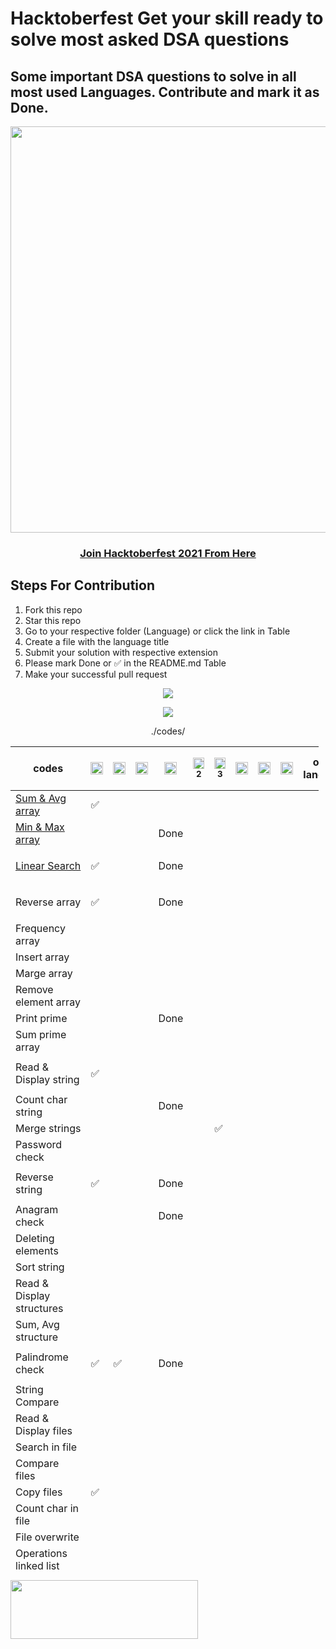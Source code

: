 # Hacktoberfest Get your skill ready to solve most asked DSA questions

## Some important DSA questions to solve in all most used Languages. Contribute and mark it as Done.

<p align="center"><img width="650"  src="https://codothon.com/wp-content/uploads/2022/10/Hacktoberfest-Time-to-Hack-Codothon.jpg"></p>

<h3 align="center">
    <a href="https://hacktoberfest.com/">
        Join Hacktoberfest 2021 From Here 
    </a>
</h3>

<h2 dir="auto">Steps For Contribution</h2>
<ol>
 	<li>Fork this repo</li>
 	<li>Star this repo</li>
 	<li>Go to your respective folder (Language) or click the link in Table</li>
 	<li>Create a file with the language title</li>
 	<li>Submit your solution with respective extension</li>
  <li>Please mark Done or ✅ in the README.md Table</li>
 	<li>Make your successful pull request</li>
</ol>
<p align="center"><img src="https://user-images.githubusercontent.com/72184293/193462051-2ad7f0f5-74a4-4750-b2c8-efd843764f86.png"></p>
<p align="center"><img src="https://user-images.githubusercontent.com/72184293/193463115-48e05a71-89dd-4c2f-a341-8768278a2866.png"></p>

<div align="center">

./codes/

</div>
<table class="table table-bordered table-striped" style="width: 97.8485%; height: 1318px;">
<thead class="thead-dark">
<tr style="height: 70px;">
<th style="width: 28.5714%; height: 70px;" scope="col">codes</th>
<th class="text-center" style="width: 4.43349%; height: 70px;" scope="col"><img src="https://cdn.jsdelivr.net/npm/programming-languages-logos/src/c/c.png" height="20" /></th>
<th class="text-center" style="width: 6.07553%; height: 70px;" scope="col"><img src="https://cdn.jsdelivr.net/npm/programming-languages-logos/src/cpp/cpp.png" height="20" /></th>
<th class="text-center" style="width: 6.07553%; height: 70px;" scope="col"><img src="https://cdn.jsdelivr.net/npm/programming-languages-logos/src/csharp/csharp.png" height="20" /></th>
<th class="text-center" style="width: 6.07553%; height: 70px;" scope="col"><img src="https://cdn.jsdelivr.net/npm/programming-languages-logos/src/java/java.png" height="20" /></th>
<th class="text-center" style="width: 6.56814%; height: 70px;" scope="col"><img src="https://cdn.jsdelivr.net/npm/programming-languages-logos/src/python/python.png" height="18" />
<sub>2</sub></th>
<th class="text-center" style="width: 6.56814%; height: 70px;" scope="col"><img src="https://cdn.jsdelivr.net/npm/programming-languages-logos/src/python/python.png" height="18" />
<sub>3</sub></th>
<th class="text-center" style="width: 6.07553%; height: 70px;" scope="col"><img src="https://cdn.jsdelivr.net/npm/programming-languages-logos/src/go/go.png" height="20" /></th>
<th class="text-center" style="width: 6.07553%; height: 70px;" scope="col"><img src="https://cdn.jsdelivr.net/npm/programming-languages-logos/src/javascript/javascript.png" height="20" /></th>
<th class="text-center" style="width: 6.07553%; height: 70px;" scope="col"><img src="https://cdn.jsdelivr.net/npm/programming-languages-logos/src/typescript/typescript.png" height="20" /></th>
<th class="text-center" style="width: 13.3005%; height: 70px;" scope="col">other language</th>
</tr>
</thead>
<tbody>
<tr style="height: 24px;">
<td style="width: 28.5714%; height: 24px;"><a href="./Sum &amp; Avg">Sum &amp; Avg array</a></td>
<td class="text-center" style="width: 4.43349%; height: 24px;">✅</td>
<td class="text-center" style="width: 6.07553%; height: 24px;"></td>
<td class="text-center" style="width: 6.07553%; height: 24px;"></td>
<td class="text-center" style="width: 6.07553%; height: 24px;"></td>
<td class="text-center" style="width: 6.56814%; height: 24px;"></td>
<td class="text-center" style="width: 6.56814%; height: 24px;"></td>
<td class="text-center" style="width: 6.07553%; height: 24px;"></td>
<td class="text-center" style="width: 6.07553%; height: 24px;"></td>
<td class="text-center" style="width: 6.07553%; height: 24px;"></td>
<td class="text-center" style="width: 13.3005%; height: 24px;"></td>
</tr>
<tr style="height: 24px;">
<td style="width: 28.5714%; height: 24px;"><a href="./Min &amp; Max">Min &amp; Max array</a></td>
<td class="text-center" style="width: 4.43349%; height: 24px;"></td>
<td class="text-center" style="width: 6.07553%; height: 24px;"></td>
<td class="text-center" style="width: 6.07553%; height: 24px;"></td>
<td class="text-center" style="width: 6.07553%; height: 24px;">Done</td>
<td class="text-center" style="width: 6.56814%; height: 24px;"></td>
<td class="text-center" style="width: 6.56814%; height: 24px;"></td>
<td class="text-center" style="width: 6.07553%; height: 24px;"></td>
<td class="text-center" style="width: 6.07553%; height: 24px;"></td>
<td class="text-center" style="width: 6.07553%; height: 24px;"></td>
<td class="text-center" style="width: 13.3005%; height: 24px;"></td>
</tr>
<tr style="height: 24px;">
<td style="width: 28.5714%; height: 24px;"><a href="./Linear Search">Linear Search</a></td>
<td class="text-center" style="width: 4.43349%; height: 24px;"><p>✅</p></td>
<td class="text-center" style="width: 6.07553%; height: 24px;"></td>
<td class="text-center" style="width: 6.07553%; height: 24px;"></td>
<td class="text-center" style="width: 6.07553%; height: 24px;">Done</td>
<td class="text-center" style="width: 6.56814%; height: 24px;"></td>
<td class="text-center" style="width: 6.56814%; height: 24px;"></td>
<td class="text-center" style="width: 6.07553%; height: 24px;"></td>
<td class="text-center" style="width: 6.07553%; height: 24px;"></td>
<td class="text-center" style="width: 6.07553%; height: 24px;"></td>
<td class="text-center" style="width: 13.3005%; height: 24px;"></td>
</tr>
<tr style="height: 24px;">
<td style="width: 28.5714%; height: 24px;">Reverse array</td>
<td class="text-center" style="width: 4.43349%; height: 24px;"><p>✅</p></td>
<td class="text-center" style="width: 6.07553%; height: 24px;"></td>
<td class="text-center" style="width: 6.07553%; height: 24px;"></td>
<td class="text-center" style="width: 6.07553%; height: 24px;">Done</td>
<td class="text-center" style="width: 6.56814%; height: 24px;"></td>
<td class="text-center" style="width: 6.56814%; height: 24px;"></td>
<td class="text-center" style="width: 6.07553%; height: 24px;"></td>
<td class="text-center" style="width: 6.07553%; height: 24px;"></td>
<td class="text-center" style="width: 6.07553%; height: 24px;"></td>
<td class="text-center" style="width: 13.3005%; height: 24px;"></td>
</tr>
<tr style="height: 24px;">
<td style="width: 28.5714%; height: 24px;">Frequency array</td>
<td class="text-center" style="width: 4.43349%; height: 24px;"></td>
<td class="text-center" style="width: 6.07553%; height: 24px;"></td>
<td class="text-center" style="width: 6.07553%; height: 24px;"></td>
<td class="text-center" style="width: 6.07553%; height: 24px;"></td>
<td class="text-center" style="width: 6.56814%; height: 24px;"></td>
<td class="text-center" style="width: 6.56814%; height: 24px;"></td>
<td class="text-center" style="width: 6.07553%; height: 24px;"></td>
<td class="text-center" style="width: 6.07553%; height: 24px;"></td>
<td class="text-center" style="width: 6.07553%; height: 24px;"></td>
<td class="text-center" style="width: 13.3005%; height: 24px;"></td>
</tr>
<tr style="height: 24px;">
<td style="width: 28.5714%; height: 24px;">Insert array</td>
<td class="text-center" style="width: 4.43349%; height: 24px;"></td>
<td class="text-center" style="width: 6.07553%; height: 24px;"></td>
<td class="text-center" style="width: 6.07553%; height: 24px;"></td>
<td class="text-center" style="width: 6.07553%; height: 24px;"></td>
<td class="text-center" style="width: 6.56814%; height: 24px;"></td>
<td class="text-center" style="width: 6.56814%; height: 24px;"></td>
<td class="text-center" style="width: 6.07553%; height: 24px;"></td>
<td class="text-center" style="width: 6.07553%; height: 24px;"></td>
<td class="text-center" style="width: 6.07553%; height: 24px;"></td>
<td class="text-center" style="width: 13.3005%; height: 24px;"></td>
</tr>
<tr style="height: 24px;">
<td style="width: 28.5714%; height: 24px;">Marge array</td>
<td class="text-center" style="width: 4.43349%; height: 24px;"></td>
<td class="text-center" style="width: 6.07553%; height: 24px;"></td>
<td class="text-center" style="width: 6.07553%; height: 24px;"></td>
<td class="text-center" style="width: 6.07553%; height: 24px;"></td>
<td class="text-center" style="width: 6.56814%; height: 24px;"></td>
<td class="text-center" style="width: 6.56814%; height: 24px;"></td>
<td class="text-center" style="width: 6.07553%; height: 24px;"></td>
<td class="text-center" style="width: 6.07553%; height: 24px;"></td>
<td class="text-center" style="width: 6.07553%; height: 24px;"></td>
<td class="text-center" style="width: 13.3005%; height: 24px;"></td>
</tr>
<tr style="height: 24px;">
<td style="width: 28.5714%; height: 24px;">Remove element array</td>
<td class="text-center" style="width: 4.43349%; height: 24px;"></td>
<td class="text-center" style="width: 6.07553%; height: 24px;"></td>
<td class="text-center" style="width: 6.07553%; height: 24px;"></td>
<td class="text-center" style="width: 6.07553%; height: 24px;"></td>
<td class="text-center" style="width: 6.56814%; height: 24px;"></td>
<td class="text-center" style="width: 6.56814%; height: 24px;"></td>
<td class="text-center" style="width: 6.07553%; height: 24px;"></td>
<td class="text-center" style="width: 6.07553%; height: 24px;"></td>
<td class="text-center" style="width: 6.07553%; height: 24px;"></td>
<td class="text-center" style="width: 13.3005%; height: 24px;"></td>
</tr>
<tr style="height: 24px;">
<td style="width: 28.5714%; height: 24px;">Print prime</td>
<td class="text-center" style="width: 4.43349%; height: 24px;"></td>
<td class="text-center" style="width: 6.07553%; height: 24px;"></td>
<td class="text-center" style="width: 6.07553%; height: 24px;"></td>
<td class="text-center" style="width: 6.07553%; height: 24px;">Done</td>
<td class="text-center" style="width: 6.56814%; height: 24px;"></td>
<td class="text-center" style="width: 6.56814%; height: 24px;"></td>
<td class="text-center" style="width: 6.07553%; height: 24px;"></td>
<td class="text-center" style="width: 6.07553%; height: 24px;"></td>
<td class="text-center" style="width: 6.07553%; height: 24px;"></td>
<td class="text-center" style="width: 13.3005%; height: 24px;"></td>
</tr>
<tr style="height: 24px;">
<td style="width: 28.5714%; height: 24px;">Sum prime array</td>
<td class="text-center" style="width: 4.43349%; height: 24px;"></td>
<td class="text-center" style="width: 6.07553%; height: 24px;"></td>
<td class="text-center" style="width: 6.07553%; height: 24px;"></td>
<td class="text-center" style="width: 6.07553%; height: 24px;"></td>
<td class="text-center" style="width: 6.56814%; height: 24px;"></td>
<td class="text-center" style="width: 6.56814%; height: 24px;"></td>
<td class="text-center" style="width: 6.07553%; height: 24px;"></td>
<td class="text-center" style="width: 6.07553%; height: 24px;"></td>
<td class="text-center" style="width: 6.07553%; height: 24px;"></td>
<td class="text-center" style="width: 13.3005%; height: 24px;"></td>
</tr>
<tr style="height: 24px;">
<td style="width: 28.5714%; height: 24px;">Read &amp; Display string</td>
<td class="text-center" style="width: 4.43349%; height: 24px;"><p>✅</p></td>
<td class="text-center" style="width: 6.07553%; height: 24px;"></td>
<td class="text-center" style="width: 6.07553%; height: 24px;"></td>
<td class="text-center" style="width: 6.07553%; height: 24px;"></td>
<td class="text-center" style="width: 6.56814%; height: 24px;"></td>
<td class="text-center" style="width: 6.56814%; height: 24px;"></td>
<td class="text-center" style="width: 6.07553%; height: 24px;"></td>
<td class="text-center" style="width: 6.07553%; height: 24px;"></td>
<td class="text-center" style="width: 6.07553%; height: 24px;"></td>
<td class="text-center" style="width: 13.3005%; height: 24px;"></td>
</tr>
<tr style="height: 24px;">
<td style="width: 28.5714%; height: 24px;">Count char string</td>
<td class="text-center" style="width: 4.43349%; height: 24px;"></td>
<td class="text-center" style="width: 6.07553%; height: 24px;"></td>
<td class="text-center" style="width: 6.07553%; height: 24px;"></td>
<td class="text-center" style="width: 6.07553%; height: 24px;">Done</td>
<td class="text-center" style="width: 6.56814%; height: 24px;"></td>
<td class="text-center" style="width: 6.56814%; height: 24px;"></td>
<td class="text-center" style="width: 6.07553%; height: 24px;"></td>
<td class="text-center" style="width: 6.07553%; height: 24px;"></td>
<td class="text-center" style="width: 6.07553%; height: 24px;"></td>
<td class="text-center" style="width: 13.3005%; height: 24px;"></td>
</tr>
<tr style="height: 24px;">
<td style="width: 28.5714%; height: 24px;">Merge strings</td>
<td class="text-center" style="width: 4.43349%; height: 24px;"></td>
<td class="text-center" style="width: 6.07553%; height: 24px;"></td>
<td class="text-center" style="width: 6.07553%; height: 24px;"></td>
<td class="text-center" style="width: 6.07553%; height: 24px;"></td>
<td class="text-center" style="width: 6.56814%; height: 24px;"></td>
<td class="text-center" style="width: 6.56814%; height: 24px;">✅</td>
<td class="text-center" style="width: 6.07553%; height: 24px;"></td>
<td class="text-center" style="width: 6.07553%; height: 24px;"></td>
<td class="text-center" style="width: 6.07553%; height: 24px;"></td>
<td class="text-center" style="width: 13.3005%; height: 24px;"></td>
</tr>
<tr style="height: 24px;">
<td style="width: 28.5714%; height: 24px;">Password check</td>
<td class="text-center" style="width: 4.43349%; height: 24px;"></td>
<td class="text-center" style="width: 6.07553%; height: 24px;"></td>
<td class="text-center" style="width: 6.07553%; height: 24px;"></td>
<td class="text-center" style="width: 6.07553%; height: 24px;"></td>
<td class="text-center" style="width: 6.56814%; height: 24px;"></td>
<td class="text-center" style="width: 6.56814%; height: 24px;"></td>
<td class="text-center" style="width: 6.07553%; height: 24px;"></td>
<td class="text-center" style="width: 6.07553%; height: 24px;"></td>
<td class="text-center" style="width: 6.07553%; height: 24px;"></td>
<td class="text-center" style="width: 13.3005%; height: 24px;"></td>
</tr>
<tr style="height: 24px;">
<td style="width: 28.5714%; height: 24px;">Reverse string</td>
<td class="text-center" style="width: 4.43349%; height: 24px;"> <p>✅</p></td>
<td class="text-center" style="width: 6.07553%; height: 24px;"></td>
<td class="text-center" style="width: 6.07553%; height: 24px;"></td>
<td class="text-center" style="width: 6.07553%; height: 24px;">Done</td>
<td class="text-center" style="width: 6.56814%; height: 24px;"></td>
<td class="text-center" style="width: 6.56814%; height: 24px;"></td>
<td class="text-center" style="width: 6.07553%; height: 24px;"></td>
<td class="text-center" style="width: 6.07553%; height: 24px;"></td>
<td class="text-center" style="width: 6.07553%; height: 24px;"></td>
<td class="text-center" style="width: 13.3005%; height: 24px;"></td>
</tr>
<tr style="height: 24px;">
<td style="width: 28.5714%; height: 24px;">Anagram check</td>
<td class="text-center" style="width: 4.43349%; height: 24px;"></td>
<td class="text-center" style="width: 6.07553%; height: 24px;"></td>
<td class="text-center" style="width: 6.07553%; height: 24px;"></td>
<td class="text-center" style="width: 6.07553%; height: 24px;">Done</td>
<td class="text-center" style="width: 6.56814%; height: 24px;"></td>
<td class="text-center" style="width: 6.56814%; height: 24px;"></td>
<td class="text-center" style="width: 6.07553%; height: 24px;"></td>
<td class="text-center" style="width: 6.07553%; height: 24px;"></td>
<td class="text-center" style="width: 6.07553%; height: 24px;"></td>
<td class="text-center" style="width: 13.3005%; height: 24px;"></td>
</tr>
<tr style="height: 24px;">
<td style="width: 28.5714%; height: 24px;">Deleting elements</td>
<td class="text-center" style="width: 4.43349%; height: 24px;"></td>
<td class="text-center" style="width: 6.07553%; height: 24px;"></td>
<td class="text-center" style="width: 6.07553%; height: 24px;"></td>
<td class="text-center" style="width: 6.07553%; height: 24px;"></td>
<td class="text-center" style="width: 6.56814%; height: 24px;"></td>
<td class="text-center" style="width: 6.56814%; height: 24px;"></td>
<td class="text-center" style="width: 6.07553%; height: 24px;"></td>
<td class="text-center" style="width: 6.07553%; height: 24px;"></td>
<td class="text-center" style="width: 6.07553%; height: 24px;"></td>
<td class="text-center" style="width: 13.3005%; height: 24px;"></td>
</tr>
<tr style="height: 24px;">
<td style="width: 28.5714%; height: 24px;">Sort string</td>
<td class="text-center" style="width: 4.43349%; height: 24px;"></td>
<td class="text-center" style="width: 6.07553%; height: 24px;"></td>
<td class="text-center" style="width: 6.07553%; height: 24px;"></td>
<td class="text-center" style="width: 6.07553%; height: 24px;"></td>
<td class="text-center" style="width: 6.56814%; height: 24px;"></td>
<td class="text-center" style="width: 6.56814%; height: 24px;"></td>
<td class="text-center" style="width: 6.07553%; height: 24px;"></td>
<td class="text-center" style="width: 6.07553%; height: 24px;"></td>
<td class="text-center" style="width: 6.07553%; height: 24px;"></td>
<td class="text-center" style="width: 13.3005%; height: 24px;"></td>
</tr>
<tr style="height: 48px;">
<td style="width: 28.5714%; height: 48px;">Read &amp; Display structures</td>
<td class="text-center" style="width: 4.43349%; height: 48px;"></td>
<td class="text-center" style="width: 6.07553%; height: 48px;"></td>
<td class="text-center" style="width: 6.07553%; height: 48px;"></td>
<td class="text-center" style="width: 6.07553%; height: 48px;"></td>
<td class="text-center" style="width: 6.56814%; height: 48px;"></td>
<td class="text-center" style="width: 6.56814%; height: 48px;"></td>
<td class="text-center" style="width: 6.07553%; height: 48px;"></td>
<td class="text-center" style="width: 6.07553%; height: 48px;"></td>
<td class="text-center" style="width: 6.07553%; height: 48px;"></td>
<td class="text-center" style="width: 13.3005%; height: 48px;"></td>
</tr>
<tr style="height: 24px;">
<td style="width: 28.5714%; height: 24px;">Sum, Avg structure</td>
<td class="text-center" style="width: 4.43349%; height: 24px;"></td>
<td class="text-center" style="width: 6.07553%; height: 24px;"></td>
<td class="text-center" style="width: 6.07553%; height: 24px;"></td>
<td class="text-center" style="width: 6.07553%; height: 24px;"></td>
<td class="text-center" style="width: 6.56814%; height: 24px;"></td>
<td class="text-center" style="width: 6.56814%; height: 24px;"></td>
<td class="text-center" style="width: 6.07553%; height: 24px;"></td>
<td class="text-center" style="width: 6.07553%; height: 24px;"></td>
<td class="text-center" style="width: 6.07553%; height: 24px;"></td>
<td class="text-center" style="width: 13.3005%; height: 24px;"></td>
</tr>
<tr style="height: 24px;">
<td style="width: 28.5714%; height: 24px;">Palindrome check</td>
    <td class="text-center" style="width: 4.43349%; height: 24px;"><p>✅</p></td>
<td class="text-center" style="width: 6.07553%; height: 24px;"><p>✅</p></td>
<td class="text-center" style="width: 6.07553%; height: 24px;"></td>
<td class="text-center" style="width: 6.07553%; height: 24px;">Done</td>
<td class="text-center" style="width: 6.56814%; height: 24px;"></td>
<td class="text-center" style="width: 6.56814%; height: 24px;"></td>
<td class="text-center" style="width: 6.07553%; height: 24px;"></td>
<td class="text-center" style="width: 6.07553%; height: 24px;"></td>
<td class="text-center" style="width: 6.07553%; height: 24px;"></td>
<td class="text-center" style="width: 13.3005%; height: 24px;"></td>
</tr>
<tr style="height: 24px;">
<td style="width: 28.5714%; height: 24px;">String Compare</td>
<td class="text-center" style="width: 4.43349%; height: 24px;"></td>
<td class="text-center" style="width: 6.07553%; height: 24px;"></td>
<td class="text-center" style="width: 6.07553%; height: 24px;"></td>
<td class="text-center" style="width: 6.07553%; height: 24px;"></td>
<td class="text-center" style="width: 6.56814%; height: 24px;"></td>
<td class="text-center" style="width: 6.56814%; height: 24px;"></td>
<td class="text-center" style="width: 6.07553%; height: 24px;"></td>
<td class="text-center" style="width: 6.07553%; height: 24px;"></td>
<td class="text-center" style="width: 6.07553%; height: 24px;"></td>
<td class="text-center" style="width: 13.3005%; height: 24px;"></td>
</tr>
<tr style="height: 24px;">
<td style="width: 28.5714%; height: 24px;">Read &amp; Display files</td>
<td class="text-center" style="width: 4.43349%; height: 24px;"></td>
<td class="text-center" style="width: 6.07553%; height: 24px;"></td>
<td class="text-center" style="width: 6.07553%; height: 24px;"></td>
<td class="text-center" style="width: 6.07553%; height: 24px;"></td>
<td class="text-center" style="width: 6.56814%; height: 24px;"></td>
<td class="text-center" style="width: 6.56814%; height: 24px;"></td>
<td class="text-center" style="width: 6.07553%; height: 24px;"></td>
<td class="text-center" style="width: 6.07553%; height: 24px;"></td>
<td class="text-center" style="width: 6.07553%; height: 24px;"></td>
<td class="text-center" style="width: 13.3005%; height: 24px;"></td>
</tr>
<tr style="height: 24px;">
<td style="width: 28.5714%; height: 24px;">Search in file</td>
<td class="text-center" style="width: 4.43349%; height: 24px;"></td>
<td class="text-center" style="width: 6.07553%; height: 24px;"></td>
<td class="text-center" style="width: 6.07553%; height: 24px;"></td>
<td class="text-center" style="width: 6.07553%; height: 24px;"></td>
<td class="text-center" style="width: 6.56814%; height: 24px;"></td>
<td class="text-center" style="width: 6.56814%; height: 24px;"></td>
<td class="text-center" style="width: 6.07553%; height: 24px;"></td>
<td class="text-center" style="width: 6.07553%; height: 24px;"></td>
<td class="text-center" style="width: 6.07553%; height: 24px;"></td>
<td class="text-center" style="width: 13.3005%; height: 24px;"></td>
</tr>
<tr style="height: 24px;">
<td style="width: 28.5714%; height: 24px;">Compare files</td>
<td class="text-center" style="width: 4.43349%; height: 24px;"></td>
<td class="text-center" style="width: 6.07553%; height: 24px;"></td>
<td class="text-center" style="width: 6.07553%; height: 24px;"></td>
<td class="text-center" style="width: 6.07553%; height: 24px;"></td>
<td class="text-center" style="width: 6.56814%; height: 24px;"></td>
<td class="text-center" style="width: 6.56814%; height: 24px;"></td>
<td class="text-center" style="width: 6.07553%; height: 24px;"></td>
<td class="text-center" style="width: 6.07553%; height: 24px;"></td>
<td class="text-center" style="width: 6.07553%; height: 24px;"></td>
<td class="text-center" style="width: 13.3005%; height: 24px;"></td>
</tr>
<tr style="height: 24px;">
<td style="width: 28.5714%; height: 24px;">Copy files</td>
<td class="text-center" style="width: 4.43349%; height: 24px;">✅</td>
<td class="text-center" style="width: 6.07553%; height: 24px;"></td>
<td class="text-center" style="width: 6.07553%; height: 24px;"></td>
<td class="text-center" style="width: 6.07553%; height: 24px;"></td>
<td class="text-center" style="width: 6.56814%; height: 24px;"></td>
<td class="text-center" style="width: 6.56814%; height: 24px;"></td>
<td class="text-center" style="width: 6.07553%; height: 24px;"></td>
<td class="text-center" style="width: 6.07553%; height: 24px;"></td>
<td class="text-center" style="width: 6.07553%; height: 24px;"></td>
<td class="text-center" style="width: 13.3005%; height: 24px;"></td>
</tr>
<tr style="height: 24px;">
<td style="width: 28.5714%; height: 24px;">Count char in file</td>
<td class="text-center" style="width: 4.43349%; height: 24px;"></td>
<td class="text-center" style="width: 6.07553%; height: 24px;"></td>
<td class="text-center" style="width: 6.07553%; height: 24px;"></td>
<td class="text-center" style="width: 6.07553%; height: 24px;"></td>
<td class="text-center" style="width: 6.56814%; height: 24px;"></td>
<td class="text-center" style="width: 6.56814%; height: 24px;"></td>
<td class="text-center" style="width: 6.07553%; height: 24px;"></td>
<td class="text-center" style="width: 6.07553%; height: 24px;"></td>
<td class="text-center" style="width: 6.07553%; height: 24px;"></td>
<td class="text-center" style="width: 13.3005%; height: 24px;"></td>
</tr>
<tr style="height: 24px;">
<td style="width: 28.5714%; height: 24px;">File overwrite</td>
<td class="text-center" style="width: 4.43349%; height: 24px;"></td>
<td class="text-center" style="width: 6.07553%; height: 24px;"></td>
<td class="text-center" style="width: 6.07553%; height: 24px;"></td>
<td class="text-center" style="width: 6.07553%; height: 24px;"></td>
<td class="text-center" style="width: 6.56814%; height: 24px;"></td>
<td class="text-center" style="width: 6.56814%; height: 24px;"></td>
<td class="text-center" style="width: 6.07553%; height: 24px;"></td>
<td class="text-center" style="width: 6.07553%; height: 24px;"></td>
<td class="text-center" style="width: 6.07553%; height: 24px;"></td>
<td class="text-center" style="width: 13.3005%; height: 24px;"></td>
</tr>
<tr style="height: 24px;">
<td style="width: 28.5714%; height: 24px;">Operations linked list</td>
<td class="text-center" style="width: 4.43349%; height: 24px;"></td>
<td class="text-center" style="width: 6.07553%; height: 24px;"></td>
<td class="text-center" style="width: 6.07553%; height: 24px;"></td>
<td class="text-center" style="width: 6.07553%; height: 24px;"></td>
<td class="text-center" style="width: 6.56814%; height: 24px;"></td>
<td class="text-center" style="width: 6.56814%; height: 24px;"></td>
<td class="text-center" style="width: 6.07553%; height: 24px;"></td>
<td class="text-center" style="width: 6.07553%; height: 24px;"></td>
<td class="text-center" style="width: 6.07553%; height: 24px;"></td>
<td class="text-center" style="width: 13.3005%; height: 24px;"></td>
</tr>
<tr style="height: 24px;">
<td style="width: 28.5714%; height: 24px;">insert at beg, end</td>
<td class="text-center" style="width: 4.43349%; height: 24px;"></td>
<td class="text-center" style="width: 6.07553%; height: 24px;"></td>
<td class="text-center" style="width: 6.07553%; height: 24px;"></td>
<td class="text-center" style="width: 6.07553%; height: 24px;"></td>
<td class="text-center" style="width: 6.56814%; height: 24px;"></td>
<td class="text-center" style="width: 6.56814%; height: 24px;"></td>
<td class="text-center" style="width: 6.07553%; height: 24px;"></td>
<td class="text-center" style="width: 6.07553%; height: 24px;"></td>
<td class="text-center" style="width: 6.07553%; height: 24px;"></td>
<td class="text-center" style="width: 13.3005%; height: 24px;"></td>
</tr>
<tr style="height: 24px;">
<td style="width: 28.5714%; height: 24px;">Delete at beg, end</td>
<td class="text-center" style="width: 4.43349%; height: 24px;"></td>
<td class="text-center" style="width: 6.07553%; height: 24px;"></td>
<td class="text-center" style="width: 6.07553%; height: 24px;"></td>
<td class="text-center" style="width: 6.07553%; height: 24px;"></td>
<td class="text-center" style="width: 6.56814%; height: 24px;"></td>
<td class="text-center" style="width: 6.56814%; height: 24px;"></td>
<td class="text-center" style="width: 6.07553%; height: 24px;"></td>
<td class="text-center" style="width: 6.07553%; height: 24px;"></td>
<td class="text-center" style="width: 6.07553%; height: 24px;"></td>
<td class="text-center" style="width: 13.3005%; height: 24px;"></td>
</tr>
<tr style="height: 24px;">
<td style="width: 28.5714%; height: 24px;">Insert &amp; Delete at pos</td>
<td class="text-center" style="width: 4.43349%; height: 24px;"></td>
<td class="text-center" style="width: 6.07553%; height: 24px;"></td>
<td class="text-center" style="width: 6.07553%; height: 24px;"></td>
<td class="text-center" style="width: 6.07553%; height: 24px;"></td>
<td class="text-center" style="width: 6.56814%; height: 24px;"></td>
<td class="text-center" style="width: 6.56814%; height: 24px;"></td>
<td class="text-center" style="width: 6.07553%; height: 24px;"></td>
<td class="text-center" style="width: 6.07553%; height: 24px;"></td>
<td class="text-center" style="width: 6.07553%; height: 24px;"></td>
<td class="text-center" style="width: 13.3005%; height: 24px;"></td>
</tr>
<tr style="height: 24px;">
<td style="width: 28.5714%; height: 24px;">Search &amp; count</td>
<td class="text-center" style="width: 4.43349%; height: 24px;"></td>
<td class="text-center" style="width: 6.07553%; height: 24px;"></td>
<td class="text-center" style="width: 6.07553%; height: 24px;"></td>
<td class="text-center" style="width: 6.07553%; height: 24px;"></td>
<td class="text-center" style="width: 6.56814%; height: 24px;"></td>
<td class="text-center" style="width: 6.56814%; height: 24px;"></td>
<td class="text-center" style="width: 6.07553%; height: 24px;"></td>
<td class="text-center" style="width: 6.07553%; height: 24px;"></td>
<td class="text-center" style="width: 6.07553%; height: 24px;"></td>
<td class="text-center" style="width: 13.3005%; height: 24px;"></td>
</tr>
<tr style="height: 24px;">
<td style="width: 28.5714%; height: 24px;">Doubly linked List</td>
<td class="text-center" style="width: 4.43349%; height: 24px;"></td>
<td class="text-center" style="width: 6.07553%; height: 24px;"></td>
<td class="text-center" style="width: 6.07553%; height: 24px;"></td>
<td class="text-center" style="width: 6.07553%; height: 24px;"></td>
<td class="text-center" style="width: 6.56814%; height: 24px;"></td>
<td class="text-center" style="width: 6.56814%; height: 24px;"></td>
<td class="text-center" style="width: 6.07553%; height: 24px;"></td>
<td class="text-center" style="width: 6.07553%; height: 24px;"></td>
<td class="text-center" style="width: 6.07553%; height: 24px;"></td>
<td class="text-center" style="width: 13.3005%; height: 24px;"></td>
</tr>
<tr style="height: 24px;">
<td style="width: 28.5714%; height: 24px;">Basic Operations Stacks</td>
<td class="text-center" style="width: 4.43349%; height: 24px;"></td>
<td class="text-center" style="width: 6.07553%; height: 24px;"></td>
<td class="text-center" style="width: 6.07553%; height: 24px;"></td>
<td class="text-center" style="width: 6.07553%; height: 24px;"></td>
<td class="text-center" style="width: 6.56814%; height: 24px;"></td>
<td class="text-center" style="width: 6.56814%; height: 24px;"></td>
<td class="text-center" style="width: 6.07553%; height: 24px;"></td>
<td class="text-center" style="width: 6.07553%; height: 24px;"></td>
<td class="text-center" style="width: 6.07553%; height: 24px;"></td>
<td class="text-center" style="width: 13.3005%; height: 24px;"></td>
</tr>
<tr style="height: 24px;">
<td style="width: 28.5714%; height: 24px;">Denomination</td>
<td class="text-center" style="width: 4.43349%; height: 24px;"></td>
<td class="text-center" style="width: 6.07553%; height: 24px;"></td>
<td class="text-center" style="width: 6.07553%; height: 24px;"></td>
<td class="text-center" style="width: 6.07553%; height: 24px;"></td>
<td class="text-center" style="width: 6.56814%; height: 24px;"></td>
<td class="text-center" style="width: 6.56814%; height: 24px;"></td>
<td class="text-center" style="width: 6.07553%; height: 24px;"></td>
<td class="text-center" style="width: 6.07553%; height: 24px;"></td>
<td class="text-center" style="width: 6.07553%; height: 24px;"></td>
<td class="text-center" style="width: 13.3005%; height: 24px;"></td>
</tr>
<tr style="height: 24px;">
<td style="width: 28.5714%; height: 24px;">Palindrome stack integer</td>
<td class="text-center" style="width: 4.43349%; height: 24px;"></td>
<td class="text-center" style="width: 6.07553%; height: 24px;"></td>
<td class="text-center" style="width: 6.07553%; height: 24px;"></td>
<td class="text-center" style="width: 6.07553%; height: 24px;"></td>
<td class="text-center" style="width: 6.56814%; height: 24px;"></td>
<td class="text-center" style="width: 6.56814%; height: 24px;"></td>
<td class="text-center" style="width: 6.07553%; height: 24px;"></td>
<td class="text-center" style="width: 6.07553%; height: 24px;"></td>
<td class="text-center" style="width: 6.07553%; height: 24px;"></td>
<td class="text-center" style="width: 13.3005%; height: 24px;"></td>
</tr>
<tr style="height: 24px;">
<td style="width: 28.5714%; height: 24px;">Palindrome stack string</td>
<td class="text-center" style="width: 4.43349%; height: 24px;"></td>
<td class="text-center" style="width: 6.07553%; height: 24px;"></td>
<td class="text-center" style="width: 6.07553%; height: 24px;"></td>
<td class="text-center" style="width: 6.07553%; height: 24px;"></td>
<td class="text-center" style="width: 6.56814%; height: 24px;"></td>
<td class="text-center" style="width: 6.56814%; height: 24px;"></td>
<td class="text-center" style="width: 6.07553%; height: 24px;"></td>
<td class="text-center" style="width: 6.07553%; height: 24px;"></td>
<td class="text-center" style="width: 6.07553%; height: 24px;"></td>
<td class="text-center" style="width: 13.3005%; height: 24px;"></td>
</tr>
<tr style="height: 24px;">
<td style="width: 28.5714%; height: 24px;">Infix to postfix</td>
<td class="text-center" style="width: 4.43349%; height: 24px;"></td>
<td class="text-center" style="width: 6.07553%; height: 24px;"></td>
<td class="text-center" style="width: 6.07553%; height: 24px;"></td>
<td class="text-center" style="width: 6.07553%; height: 24px;"></td>
<td class="text-center" style="width: 6.56814%; height: 24px;"></td>
<td class="text-center" style="width: 6.56814%; height: 24px;"></td>
<td class="text-center" style="width: 6.07553%; height: 24px;"></td>
<td class="text-center" style="width: 6.07553%; height: 24px;"></td>
<td class="text-center" style="width: 6.07553%; height: 24px;"></td>
<td class="text-center" style="width: 13.3005%; height: 24px;"></td>
</tr>
<tr style="height: 48px;">
<td style="width: 28.5714%; height: 48px;">Evaluate Postfix Expression</td>
<td class="text-center" style="width: 4.43349%; height: 48px;"></td>
<td class="text-center" style="width: 6.07553%; height: 48px;"></td>
<td class="text-center" style="width: 6.07553%; height: 48px;"></td>
<td class="text-center" style="width: 6.07553%; height: 48px;"></td>
<td class="text-center" style="width: 6.56814%; height: 48px;"></td>
<td class="text-center" style="width: 6.56814%; height: 48px;"></td>
<td class="text-center" style="width: 6.07553%; height: 48px;"></td>
<td class="text-center" style="width: 6.07553%; height: 48px;"></td>
<td class="text-center" style="width: 6.07553%; height: 48px;"></td>
<td class="text-center" style="width: 13.3005%; height: 48px;"></td>
</tr>
<tr style="height: 24px;">
<td style="width: 28.5714%; height: 24px;">Sorting queues</td>
<td class="text-center" style="width: 4.43349%; height: 24px;"></td>
<td class="text-center" style="width: 6.07553%; height: 24px;"></td>
<td class="text-center" style="width: 6.07553%; height: 24px;"></td>
<td class="text-center" style="width: 6.07553%; height: 24px;"></td>
<td class="text-center" style="width: 6.56814%; height: 24px;"></td>
<td class="text-center" style="width: 6.56814%; height: 24px;"></td>
<td class="text-center" style="width: 6.07553%; height: 24px;"></td>
<td class="text-center" style="width: 6.07553%; height: 24px;"></td>
<td class="text-center" style="width: 6.07553%; height: 24px;"></td>
<td class="text-center" style="width: 13.3005%; height: 24px;"></td>
</tr>
<tr style="height: 24px;">
<td style="width: 28.5714%; height: 24px;">Search, Count queues</td>
<td class="text-center" style="width: 4.43349%; height: 24px;"></td>
<td class="text-center" style="width: 6.07553%; height: 24px;"></td>
<td class="text-center" style="width: 6.07553%; height: 24px;"></td>
<td class="text-center" style="width: 6.07553%; height: 24px;"></td>
<td class="text-center" style="width: 6.56814%; height: 24px;"></td>
<td class="text-center" style="width: 6.56814%; height: 24px;"></td>
<td class="text-center" style="width: 6.07553%; height: 24px;"></td>
<td class="text-center" style="width: 6.07553%; height: 24px;"></td>
<td class="text-center" style="width: 6.07553%; height: 24px;"></td>
<td class="text-center" style="width: 13.3005%; height: 24px;"></td>
</tr>
<tr style="height: 24px;">
<td style="width: 28.5714%; height: 24px;">Inserting Queues</td>
<td class="text-center" style="width: 4.43349%; height: 24px;"></td>
<td class="text-center" style="width: 6.07553%; height: 24px;"></td>
<td class="text-center" style="width: 6.07553%; height: 24px;"></td>
<td class="text-center" style="width: 6.07553%; height: 24px;"></td>
<td class="text-center" style="width: 6.56814%; height: 24px;"></td>
<td class="text-center" style="width: 6.56814%; height: 24px;"></td>
<td class="text-center" style="width: 6.07553%; height: 24px;"></td>
<td class="text-center" style="width: 6.07553%; height: 24px;"></td>
<td class="text-center" style="width: 6.07553%; height: 24px;"></td>
<td class="text-center" style="width: 13.3005%; height: 24px;"></td>
</tr>
<tr style="height: 24px;">
<td style="width: 28.5714%; height: 24px;">Deleting queues</td>
<td class="text-center" style="width: 4.43349%; height: 24px;"></td>
<td class="text-center" style="width: 6.07553%; height: 24px;"></td>
<td class="text-center" style="width: 6.07553%; height: 24px;"></td>
<td class="text-center" style="width: 6.07553%; height: 24px;"></td>
<td class="text-center" style="width: 6.56814%; height: 24px;"></td>
<td class="text-center" style="width: 6.56814%; height: 24px;"></td>
<td class="text-center" style="width: 6.07553%; height: 24px;"></td>
<td class="text-center" style="width: 6.07553%; height: 24px;"></td>
<td class="text-center" style="width: 6.07553%; height: 24px;"></td>
<td class="text-center" style="width: 13.3005%; height: 24px;"></td>
</tr>
<tr style="height: 24px;">
<td style="width: 28.5714%; height: 24px;">Left View Binary Tree</td>
<td class="text-center" style="width: 4.43349%; height: 24px;"></td>
<td class="text-center" style="width: 6.07553%; height: 24px;"></td>
<td class="text-center" style="width: 6.07553%; height: 24px;"></td>
<td class="text-center" style="width: 6.07553%; height: 24px;"></td>
<td class="text-center" style="width: 6.56814%; height: 24px;"></td>
<td class="text-center" style="width: 6.56814%; height: 24px;"></td>
<td class="text-center" style="width: 6.07553%; height: 24px;"></td>
<td class="text-center" style="width: 6.07553%; height: 24px;"></td>
<td class="text-center" style="width: 6.07553%; height: 24px;"></td>
<td class="text-center" style="width: 13.3005%; height: 24px;"></td>
</tr>
<tr style="height: 24px;">
<td style="width: 28.5714%; height: 24px;">Top View Binary Tree</td>
<td class="text-center" style="width: 4.43349%; height: 24px;"></td>
<td class="text-center" style="width: 6.07553%; height: 24px;"></td>
<td class="text-center" style="width: 6.07553%; height: 24px;"></td>
<td class="text-center" style="width: 6.07553%; height: 24px;"></td>
<td class="text-center" style="width: 6.56814%; height: 24px;"></td>
<td class="text-center" style="width: 6.56814%; height: 24px;"></td>
<td class="text-center" style="width: 6.07553%; height: 24px;"></td>
<td class="text-center" style="width: 6.07553%; height: 24px;"></td>
<td class="text-center" style="width: 6.07553%; height: 24px;"></td>
<td class="text-center" style="width: 13.3005%; height: 24px;"></td>
</tr>
<tr style="height: 48px;">
<td style="width: 28.5714%; height: 48px;">Right View Binary Tree</td>
<td class="text-center" style="width: 4.43349%; height: 48px;"></td>
<td class="text-center" style="width: 6.07553%; height: 48px;"></td>
<td class="text-center" style="width: 6.07553%; height: 48px;"></td>
<td class="text-center" style="width: 6.07553%; height: 48px;"></td>
<td class="text-center" style="width: 6.56814%; height: 48px;"></td>
<td class="text-center" style="width: 6.56814%; height: 48px;"></td>
<td class="text-center" style="width: 6.07553%; height: 48px;"></td>
<td class="text-center" style="width: 6.07553%; height: 48px;"></td>
<td class="text-center" style="width: 6.07553%; height: 48px;"></td>
<td class="text-center" style="width: 13.3005%; height: 48px;"></td>
</tr>
<tr style="height: 48px;">
<td style="width: 28.5714%; height: 48px;">Bottom View Binary Tree</td>
<td class="text-center" style="width: 4.43349%; height: 48px;"></td>
<td class="text-center" style="width: 6.07553%; height: 48px;"></td>
<td class="text-center" style="width: 6.07553%; height: 48px;"></td>
<td class="text-center" style="width: 6.07553%; height: 48px;"></td>
<td class="text-center" style="width: 6.56814%; height: 48px;"></td>
<td class="text-center" style="width: 6.56814%; height: 48px;"></td>
<td class="text-center" style="width: 6.07553%; height: 48px;"></td>
<td class="text-center" style="width: 6.07553%; height: 48px;"></td>
<td class="text-center" style="width: 6.07553%; height: 48px;"></td>
<td class="text-center" style="width: 13.3005%; height: 48px;"></td>
</tr>
</tbody>
</table>

<div class="garnish short"><a href="https://codothon.com/hacktoberfest-time-to-hack-codothon/" target="_blank" rel="noopener"><img class="alignleft wp-image-9678 size-medium" src="https://www.factsprime.com/wp-content/uploads/2022/09/codothon-300x94.png" alt="" width="300" height="94" /></a></div>
